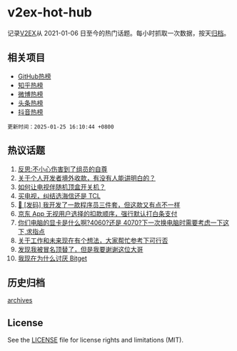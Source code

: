 # v2ex-hot-hub

 记录[V2EX](https://www.v2ex.com/)从 2021-01-06 日至今的热门话题。每小时抓取一次数据，按天[归档](archives)。
 
 ## 相关项目

- [GitHub热榜](https://github.com/lonnyzhang423/github-hot-hub)
- [知乎热榜](https://github.com/lonnyzhang423/zhihu-hot-hub)
- [微博热榜](https://github.com/lonnyzhang423/weibo-hot-hub)
- [头条热榜](https://github.com/lonnyzhang423/toutiao-hot-hub)
- [抖音热榜](https://github.com/lonnyzhang423/douyin-hot-hub)


 `更新时间：2025-01-25 16:10:44 +0800`

## 热议话题

1. [反思:不小心伤害到了组员的自尊](https://www.v2ex.com/t/1107679)
1. [关于个人开发者境外收款，有没有人能讲明白的？](https://www.v2ex.com/t/1107743)
1. [如何让电视伴随机顶盒开关机？](https://www.v2ex.com/t/1107667)
1. [买电视，纠结选海信还是 TCL](https://www.v2ex.com/t/1107668)
1. [🎁 [发码] 我开发了一款程序员三件套，但这款又有点不一样](https://www.v2ex.com/t/1107754)
1. [京东 App 无视用户选择的扣款顺序，强行默认打白条支付](https://www.v2ex.com/t/1107709)
1. [你们电脑的显卡是什么啊?4060?还是 4070?下一次换电脑时需要考虑一下这下,求指点](https://www.v2ex.com/t/1107767)
1. [关于工作和未来现在有个想法，大家帮忙参考下可行否](https://www.v2ex.com/t/1107646)
1. [发现我被冒名顶替了，但是我要谢谢这位大哥](https://www.v2ex.com/t/1107742)
1. [我现在为什么讨厌 Bitget](https://www.v2ex.com/t/1107778)

## 历史归档

[archives](archives)

## License

See the [LICENSE](LICENSE) file for license rights and limitations (MIT).
